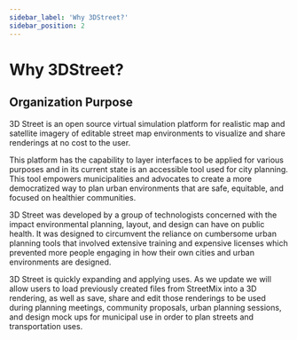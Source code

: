 ```yaml
---
sidebar_label: 'Why 3DStreet?'
sidebar_position: 2
---
```


# Why 3DStreet?

## Organization Purpose

3D Street is an open source virtual simulation platform for realistic map and satellite imagery of editable street map environments to visualize and share renderings at no cost to the user.

This platform has the capability to layer interfaces to be applied for various purposes and in its current state is an accessible tool used for city planning. This tool empowers municipalities and advocates to create a more democratized way to plan urban environments that are safe, equitable, and focused on healthier communities.

3D Street was developed by a group of technologists concerned with the impact environmental planning, layout, and design can have on public health. It was designed to circumvent the reliance on cumbersome urban planning tools that involved extensive training and expensive licenses which prevented more people engaging in how their own cities and urban environments are designed.

3D Street is quickly expanding and applying uses. As we update we will allow users to load previously created files from StreetMix into a 3D rendering, as well as save, share and edit those renderings to be used during planning meetings, community proposals, urban planning sessions, and design mock ups for municipal use in order to plan streets and transportation uses.